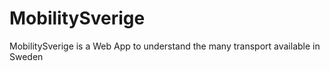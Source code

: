 # MobilitySverige
MobilitySverige is a Web App to understand the many transport available in Sweden
